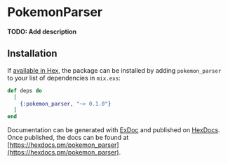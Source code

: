 # PokemonParser

**TODO: Add description**

## Installation

If [available in Hex](https://hex.pm/docs/publish), the package can be installed
by adding `pokemon_parser` to your list of dependencies in `mix.exs`:

```elixir
def deps do
  [
    {:pokemon_parser, "~> 0.1.0"}
  ]
end
```

Documentation can be generated with [ExDoc](https://github.com/elixir-lang/ex_doc)
and published on [HexDocs](https://hexdocs.pm). Once published, the docs can
be found at [https://hexdocs.pm/pokemon_parser](https://hexdocs.pm/pokemon_parser).

